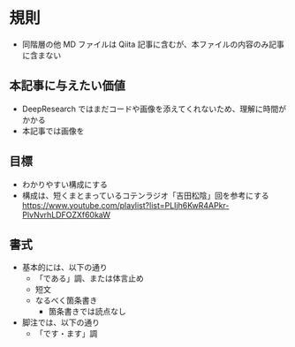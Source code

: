 # 規則

- 同階層の他 MD ファイルは Qiita 記事に含むが、本ファイルの内容のみ記事に含まない

## 本記事に与えたい価値

- DeepResearch ではまだコードや画像を添えてくれないため、理解に時間がかかる
- 本記事では画像を

## 目標

- わかりやすい構成にする
- 構成は、短くまとまっているコテンラジオ「吉田松陰」回を参考にする
  https://www.youtube.com/playlist?list=PLIjh6KwR4APkr-PlvNvrhLDFOZXf60kaW

## 書式

- 基本的には、以下の通り
  - 「である」調、または体言止め
  - 短文
  - なるべく箇条書き
    - 箇条書きでは読点なし
- 脚注では、以下の通り
  - 「です・ます」調
